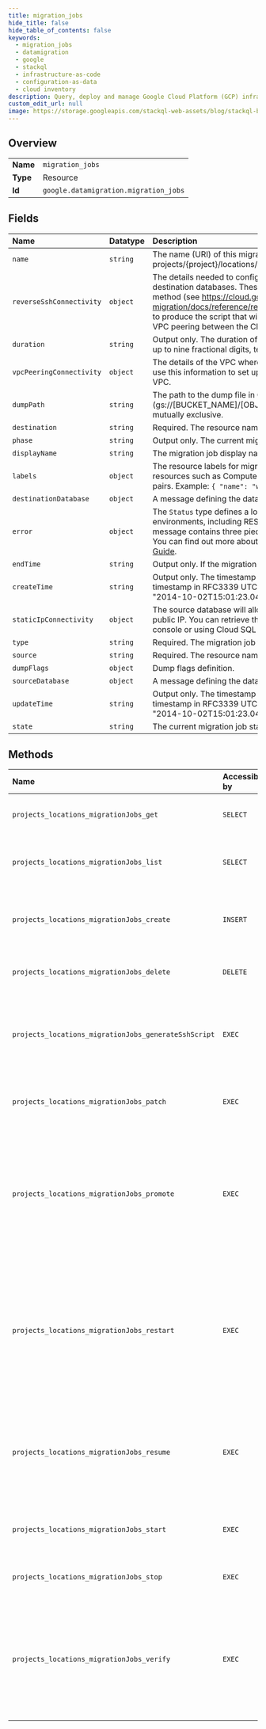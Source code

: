 ```yaml
---
title: migration_jobs
hide_title: false
hide_table_of_contents: false
keywords:
  - migration_jobs
  - datamigration
  - google    
  - stackql
  - infrastructure-as-code
  - configuration-as-data
  - cloud inventory
description: Query, deploy and manage Google Cloud Platform (GCP) infrastructure and resources using SQL
custom_edit_url: null
image: https://storage.googleapis.com/stackql-web-assets/blog/stackql-blog-post-featured-image.png
---
```

  
    

## Overview
<table><tbody>
<tr><td><b>Name</b></td><td><code>migration_jobs</code></td></tr>
<tr><td><b>Type</b></td><td>Resource</td></tr>
<tr><td><b>Id</b></td><td><code>google.datamigration.migration_jobs</code></td></tr>
</tbody></table>

## Fields
| Name | Datatype | Description |
|:-----|:---------|:------------|
| `name` | `string` | The name (URI) of this migration job resource, in the form of: projects/{project}/locations/{location}/migrationJobs/{migrationJob}. |
| `reverseSshConnectivity` | `object` | The details needed to configure a reverse SSH tunnel between the source and destination databases. These details will be used when calling the generateSshScript method (see https://cloud.google.com/database-migration/docs/reference/rest/v1/projects.locations.migrationJobs/generateSshScript) to produce the script that will help set up the reverse SSH tunnel, and to set up the VPC peering between the Cloud SQL private network and the VPC. |
| `duration` | `string` | Output only. The duration of the migration job (in seconds). A duration in seconds with up to nine fractional digits, terminated by 's'. Example: "3.5s". |
| `vpcPeeringConnectivity` | `object` | The details of the VPC where the source database is located in Google Cloud. We will use this information to set up the VPC peering connection between Cloud SQL and this VPC. |
| `dumpPath` | `string` | The path to the dump file in Google Cloud Storage, in the format: (gs://[BUCKET_NAME]/[OBJECT_NAME]). This field and the "dump_flags" field are mutually exclusive. |
| `destination` | `string` | Required. The resource name (URI) of the destination connection profile. |
| `phase` | `string` | Output only. The current migration job phase. |
| `displayName` | `string` | The migration job display name. |
| `labels` | `object` | The resource labels for migration job to use to annotate any related underlying resources such as Compute Engine VMs. An object containing a list of "key": "value" pairs. Example: `{ "name": "wrench", "mass": "1.3kg", "count": "3" }`. |
| `destinationDatabase` | `object` | A message defining the database engine and provider. |
| `error` | `object` | The `Status` type defines a logical error model that is suitable for different programming environments, including REST APIs and RPC APIs. It is used by [gRPC](https://github.com/grpc). Each `Status` message contains three pieces of data: error code, error message, and error details. You can find out more about this error model and how to work with it in the [API Design Guide](https://cloud.google.com/apis/design/errors). |
| `endTime` | `string` | Output only. If the migration job is completed, the time when it was completed. |
| `createTime` | `string` | Output only. The timestamp when the migration job resource was created. A timestamp in RFC3339 UTC "Zulu" format, accurate to nanoseconds. Example: "2014-10-02T15:01:23.045123456Z". |
| `staticIpConnectivity` | `object` | The source database will allow incoming connections from the destination database's public IP. You can retrieve the Cloud SQL instance's public IP from the Cloud SQL console or using Cloud SQL APIs. No additional configuration is required. |
| `type` | `string` | Required. The migration job type. |
| `source` | `string` | Required. The resource name (URI) of the source connection profile. |
| `dumpFlags` | `object` | Dump flags definition. |
| `sourceDatabase` | `object` | A message defining the database engine and provider. |
| `updateTime` | `string` | Output only. The timestamp when the migration job resource was last updated. A timestamp in RFC3339 UTC "Zulu" format, accurate to nanoseconds. Example: "2014-10-02T15:01:23.045123456Z". |
| `state` | `string` | The current migration job state. |
## Methods
| Name | Accessible by | Required Params | Description |
|:-----|:--------------|:----------------|:------------|
| `projects_locations_migrationJobs_get` | `SELECT` | `locationsId, migrationJobsId, projectsId` | Gets details of a single migration job. |
| `projects_locations_migrationJobs_list` | `SELECT` | `locationsId, projectsId` | Lists migration jobs in a given project and location. |
| `projects_locations_migrationJobs_create` | `INSERT` | `locationsId, projectsId` | Creates a new migration job in a given project and location. |
| `projects_locations_migrationJobs_delete` | `DELETE` | `locationsId, migrationJobsId, projectsId` | Deletes a single migration job. |
| `projects_locations_migrationJobs_generateSshScript` | `EXEC` | `locationsId, migrationJobsId:generateSshScript, projectsId` | Generate a SSH configuration script to configure the reverse SSH connectivity. |
| `projects_locations_migrationJobs_patch` | `EXEC` | `locationsId, migrationJobsId, projectsId` | Updates the parameters of a single migration job. |
| `projects_locations_migrationJobs_promote` | `EXEC` | `locationsId, migrationJobsId:promote, projectsId` | Promote a migration job, stopping replication to the destination and promoting the destination to be a standalone database. |
| `projects_locations_migrationJobs_restart` | `EXEC` | `locationsId, migrationJobsId:restart, projectsId` | Restart a stopped or failed migration job, resetting the destination instance to its original state and starting the migration process from scratch. |
| `projects_locations_migrationJobs_resume` | `EXEC` | `locationsId, migrationJobsId:resume, projectsId` | Resume a migration job that is currently stopped and is resumable (was stopped during CDC phase). |
| `projects_locations_migrationJobs_start` | `EXEC` | `locationsId, migrationJobsId:start, projectsId` | Start an already created migration job. |
| `projects_locations_migrationJobs_stop` | `EXEC` | `locationsId, migrationJobsId:stop, projectsId` | Stops a running migration job. |
| `projects_locations_migrationJobs_verify` | `EXEC` | `locationsId, migrationJobsId:verify, projectsId` | Verify a migration job, making sure the destination can reach the source and that all configuration and prerequisites are met. |
